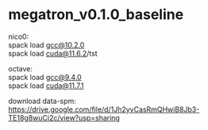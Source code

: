 # megatron_v0.1.0_baseline  
nico0:  
spack load gcc@10.2.0  
spack load cuda@11.6.2/tst  

octave:  
spack load gcc@9.4.0  
spack load cuda@11.7.1  

download data-spm:  
https://drive.google.com/file/d/1Jh2yvCasRmQHwiB8Jb3-TE18g8wuCi2c/view?usp=sharing
